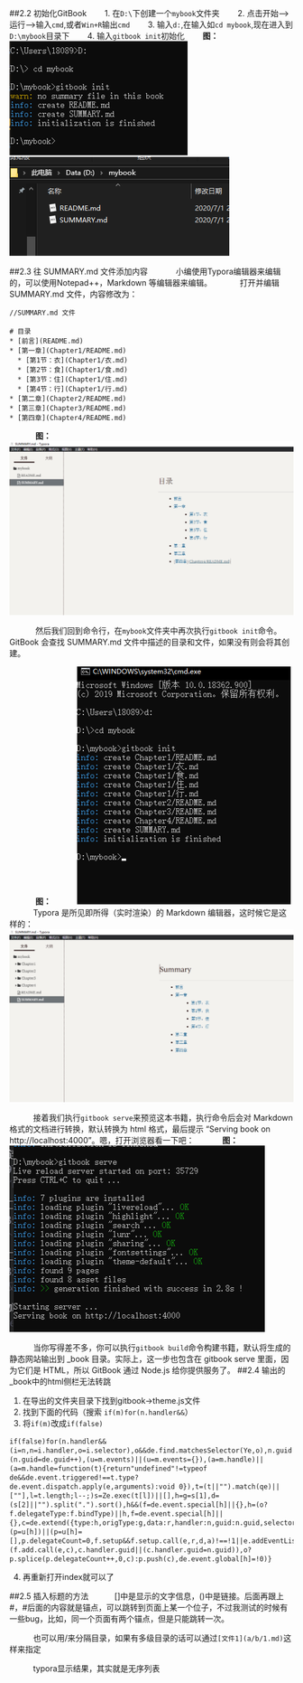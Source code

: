 ##2.2 初始化GitBook
&emsp;&emsp;1. 在`D:\`下创建一个`mybook`文件夹
&emsp;&emsp;2. 点击开始—>运行—>输入`cmd`,或者`Win+R`输出`cmd`
&emsp;&emsp;3. 输入`d:`,在输入如`cd mybook`,现在进入到`D:\mybook`目录下
&emsp;&emsp;4. 输入`gitbook init`初始化
&emsp;&emsp;**图：**
&emsp;&emsp;![](/assets/2-2.png)
&emsp;&emsp;![](/assets/2-3.png)

##2.3 往 SUMMARY.md 文件添加内容
&emsp;&emsp;&emsp; 小编使用Typora编辑器来编辑的，可以使用Notepad++，Markdown 等编辑器来编辑。
&emsp;&emsp;&emsp; 打开并编辑 SUMMARY.md 文件，内容修改为：

```
//SUMMARY.md 文件

# 目录
* [前言](README.md)
* [第一章](Chapter1/README.md)
  * [第1节：衣](Chapter1/衣.md)
  * [第2节：食](Chapter1/食.md)
  * [第3节：住](Chapter1/住.md)
  * [第4节：行](Chapter1/行.md)
* [第二章](Chapter2/README.md)
* [第三章](Chapter3/README.md)
* [第四章](Chapter4/README.md)
```


&emsp;&emsp;&emsp; **图：**
![](/assets/2-4.png)


&emsp;&emsp;&emsp; 然后我们回到命令行，在`mybook`文件夹中再次执行`gitbook init`命令。GitBook 会查找 SUMMARY.md 文件中描述的目录和文件，如果没有则会将其创建。


&emsp;&emsp;&emsp; **图：**
&emsp;&emsp;&emsp;![](/assets/2-5.png)
&emsp;&emsp;&emsp;Typora 是所见即所得（实时渲染）的 Markdown 编辑器，这时候它是这样的：
![](/assets/2-6.png)

&emsp;&emsp;&emsp;接着我们执行`gitbook serve`来预览这本书籍，执行命令后会对 Markdown 格式的文档进行转换，默认转换为 html 格式，最后提示 “Serving book on http://localhost:4000”。嗯，打开浏览器看一下吧：
&emsp;&emsp;&emsp; **图：**
&emsp;&emsp;&emsp;![](/assets/2-7.png)

&emsp;&emsp;&emsp;当你写得差不多，你可以执行`gitbook build`命令构建书籍，默认将生成的静态网站输出到 _book 目录。实际上，这一步也包含在 gitbook serve 里面，因为它们是 HTML，所以 GitBook 通过 Node.js 给你提供服务了。
##2.4 输出的_book中的html侧栏无法转跳
1. 在导出的文件夹目录下找到gitbook->theme.js文件
2. 找到下面的代码（搜索 `if(m)for(n.handler&&`）
3. 将`if(m)`改成`if(false)`
```
if(false)for(n.handler&&(i=n,n=i.handler,o=i.selector),o&&de.find.matchesSelector(Ye,o),n.guid||(n.guid=de.guid++),(u=m.events)||(u=m.events={}),(a=m.handle)||(a=m.handle=function(t){return"undefined"!=typeof de&&de.event.triggered!==t.type?de.event.dispatch.apply(e,arguments):void 0}),t=(t||"").match(qe)||[""],l=t.length;l--;)s=Ze.exec(t[l])||[],h=g=s[1],d=(s[2]||"").split(".").sort(),h&&(f=de.event.special[h]||{},h=(o?f.delegateType:f.bindType)||h,f=de.event.special[h]||{},c=de.extend({type:h,origType:g,data:r,handler:n,guid:n.guid,selector:o,needsContext:o&&de.expr.match.needsContext.test(o),namespace:d.join(".")},i),(p=u[h])||(p=u[h]=[],p.delegateCount=0,f.setup&&f.setup.call(e,r,d,a)!==!1||e.addEventListener&&e.addEventListener(h,a)),f.add&&(f.add.call(e,c),c.handler.guid||(c.handler.guid=n.guid)),o?p.splice(p.delegateCount++,0,c):p.push(c),de.event.global[h]=!0)}
```
4. 再重新打开index就可以了

##2.5 插入标题的方法
&emsp;&emsp;&emsp;[]中是显示的文字信息，()中是链接。后面再跟上#，#后面的内容就是锚点，可以跳转到页面上某一个位子，不过我测试的时候有一些bug，比如，同一个页面有两个锚点，但是只能跳转一次。

&emsp;&emsp;&emsp;也可以用/来分隔目录，如果有多级目录的话可以通过`[文件1](a/b/1.md)`这样来指定

&emsp;&emsp;&emsp;typora显示结果，其实就是无序列表





&emsp;&emsp;








